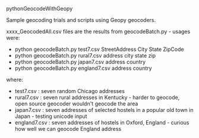 pythonGeocodeWithGeopy

Sample geocoding trials and scripts using Geopy geocoders. 

xxxx_GeocodedAll.csv files are the results from geocodeBatch.py - usages were:
- python geocodeBatch.py test7.csv StreetAddress City State ZipCode
- python geocodeBatch.py rural7.csv address city state zip
- python geocodeBatch.py japan7.csv address country
- python geocodeBatch.py england7.csv address country

where:
- test7.csv : seven random Chicago addresses
- rural7.csv : seven rural addresses in Kentucky - harder to geocode, open source geocoder wouldn't geocode the area
- japan7.csv : seven addresses of selected hostels in a popular old town in Japan - testing unicode input
- england7.csv : seven addresses of hostels in Oxford, England - curious how well we can geocode England address
